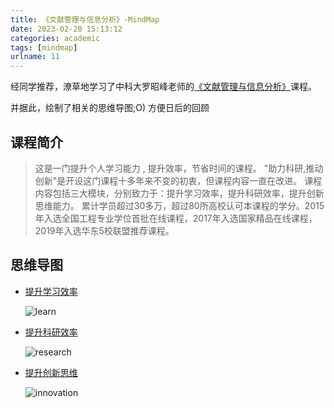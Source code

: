 ```yaml
---
title: 《文献管理与信息分析》-MindMap
date: 2023-02-20 15:13:12
categories: academic
tags: [mindmap]
urlname: 11
---
```



经同学推荐，潦草地学习了中科大罗昭峰老师的[《文献管理与信息分析》][1]课程。

并据此，绘制了相关的思维导图;O) 方便日后的回顾


## 课程简介

> 这是一门提升个人学习能力 , 提升效率，节省时间的课程。
"助力科研,推动创新"是开设这门课程十多年来不变的初衷，但课程内容一直在改进。
课程内容包括三大模块，分别致力于：提升学习效率，提升科研效率，提升创新思维能力。
累计学员超过30多万，超过80所高校认可本课程的学分。2015年入选全国工程专业学位首批在线课程，2017年入选国家精品在线课程，2019年入选华东5校联盟推荐课程。

## 思维导图

* [提升学习效率][2]
  
  ![learn][3]
* [提升科研效率][4]
  
  ![research][5]
* [提升创新思维][6]
  
  ![innovation][7]









[1]: https://www.icourse163.org/course/USTC-9002?from=searchPage&outVendor=zw_mooc_pcssjg_
[2]: https://www.processon.com/view/link/61b0b4370e3e74708a914e96
[3]: https://cdn.jsdelivr.net/gh/etamsylate-pupu/Image-host/blogImg/academic/learn.png
[4]: https://www.processon.com/view/link/63f32293d2aa8b66bc1ff358
[5]: https://cdn.jsdelivr.net/gh/etamsylate-pupu/Image-host/blogImg/academic/research.png
[6]: https://www.processon.com/view/link/63f32293d2aa8b66bc1ff358
[7]: https://cdn.jsdelivr.net/gh/etamsylate-pupu/Image-host/blogImg/academic/innovation.png